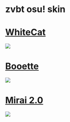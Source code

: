 # zvbt osu! skin

# [WhiteCat](http://ck1t.ru/s-1107)
![](https://i.imgur.com/EldGJbk.jpg)

# [Booette](http://ck1t.ru/s-210)
![](https://i.imgur.com/snOOFyT.jpg)

# [Mirai 2.0](http://ck1t.ru/s-586)
![](https://i.imgur.com/cBSix0P.jpg)
